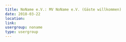```yaml
---
title: NoName e.V.: MV NoName e.V. (Gäste willkommen)
date: 2018-03-22
location: 
link: 
usergroup: noname
type: usergroup
---
```


